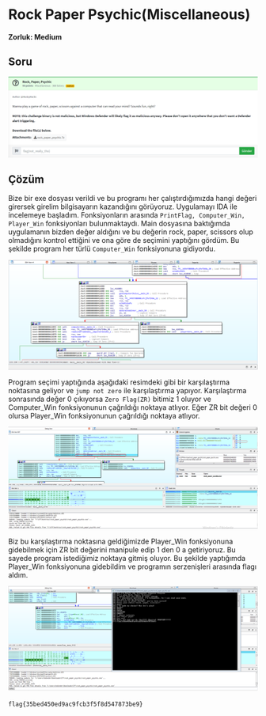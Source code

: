 # Rock Paper Psychic(Miscellaneous)
#### Zorluk: Medium

## Soru
![Soru](https://github.com/K4lender/HuntressCTF23_WriteUps/blob/main/Miscellaneous/Rock_Paper_Psychic/Rock_Paper_Psychic.png)

## Çözüm
Bize bir exe dosyası verildi ve bu programı her çalıştırdığımızda hangi değeri girersek girelim bilgisayarın kazandığını görüyoruz. Uygulamayı IDA ile incelemeye başladım. Fonksiyonların arasında ```PrintFlag, Computer_Win, Player_Win``` fonksiyonları bulunmaktaydı. Main dosyasına baktığımda uygulamanın bizden değer aldığını ve bu değerin rock, paper, scissors olup olmadığını kontrol ettiğini ve ona göre de seçimini yaptığını gördüm. Bu şekilde program her türlü ```Computer_Win``` fonksiyonuna gidiyordu. 

![Soru](https://github.com/K4lender/HuntressCTF23_WriteUps/blob/main/Miscellaneous/Rock_Paper_Psychic/R_P_P1.PNG)

Program seçimi yaptığında aşağıdaki resimdeki gibi bir karşılaştırma noktasına geliyor ve ```jump not zero``` ile karşılaştırma yapıyor. Karşılaştırma sonrasında değer 0 çıkıyorsa ```Zero Flag(ZR)``` bitimiz 1 oluyor ve Computer_Win fonksiyonunun çağrıldığı noktaya atlıyor. Eğer ZR bit değeri 0 olursa Player_Win fonksiyonunun çağrıldığı noktaya atlıyor.

![Soru](https://github.com/K4lender/HuntressCTF23_WriteUps/blob/main/Miscellaneous/Rock_Paper_Psychic/R_P_P2.PNG)

Biz bu karşılaştırma noktasına geldiğimizde Player_Win fonksiyonuna gidebilmek için ZR bit değerini manipule edip 1 den 0 a getiriyoruz. Bu sayede program istediğimiz noktaya gitmiş oluyor. Bu şekilde yaptığımda Player_Win fonksiyonuna gidebildim ve programın serzenişleri arasında flagı aldım. 

![Soru](https://github.com/K4lender/HuntressCTF23_WriteUps/blob/main/Miscellaneous/Rock_Paper_Psychic/R_P_P4.png)

```flag{35bed450ed9ac9fcb3f5f8d547873be9}```
